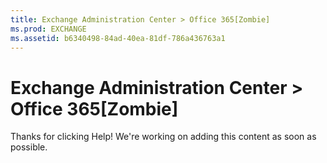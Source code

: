 ```yaml
---
title: Exchange Administration Center > Office 365[Zombie]
ms.prod: EXCHANGE
ms.assetid: b6340498-84ad-40ea-81df-786a436763a1
---
```



# Exchange Administration Center > Office 365[Zombie]

Thanks for clicking Help! We're working on adding this content as soon as possible.
  
    
    


